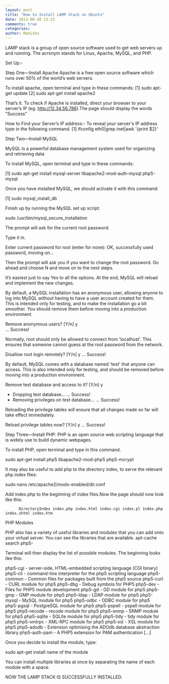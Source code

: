 ```yaml
---
layout: post
title: "How to Install LAMP Stack on Ubuntu"
date: 2013-06-20 13:23
comments: true
categories: 
author: Manisha
---
```

LAMP stack is a group of open source software used to get web servers up and running. 
The acronym stands for Linux, Apache, MySQL, and PHP.

Set Up:-


Step One—Install Apache
Apache is a free open source software which runs over 50% of the world’s web servers.

To install apache, open terminal and type in these commands:
[1]
    sudo apt-get update
[2]
    sudo apt-get install apache2

That’s it. To check if Apache is installed, direct your browser to your server’s IP (eg. http://12.34.56.786).The page should display the words "Success"

How to Find your Server’s IP address:-
To reveal your server's IP address type in the following command.
[1] 
    ifconfig eth0|grep inet|awk '{print $2}'



Step Two—Install MySQL

MySQL is a powerful database management system used for organizing and retrieving data 

To install MySQL, open terminal and type in these commands:

[1]
    sudo apt-get install mysql-server libapache2-mod-auth-mysql php5-mysql

Once you have installed MySQL, we should activate it with this command: 

[1]
   sudo mysql_install_db

Finish up by running the MySQL set up script:

sudo /usr/bin/mysql_secure_installation

The prompt will ask for the current root password.


Type it in.

Enter current password for root (enter for none): 
OK, successfully used password, moving on...


Then the prompt will ask you if you want to change the root password. Go ahead and choose N and move on to the next steps.

It’s easiest just to say Yes to all the options. At the end, MySQL will reload and implement the new changes.

By default, a MySQL installation has an anonymous user, allowing anyone
to log into MySQL without having to have a user account created for
them.  This is intended only for testing, and to make the installation
go a bit smoother.  You should remove them before moving into a
production environment.

Remove anonymous users? [Y/n] y                                            
 ... Success!

Normally, root should only be allowed to connect from 'localhost'.  This
ensures that someone cannot guess at the root password from the network.

Disallow root login remotely? [Y/n] y
... Success!

By default, MySQL comes with a database named 'test' that anyone can
access.  This is also intended only for testing, and should be removed
before moving into a production environment.

Remove test database and access to it? [Y/n] y
 - Dropping test database...
 ... Success!
 - Removing privileges on test database...
 ... Success!

Reloading the privilege tables will ensure that all changes made so far
will take effect immediately.

Reload privilege tables now? [Y/n] y
 ... Success!




Step Three—Install PHP:
PHP is an open source web scripting language that is widely use to build dynamic webpages.
 
To install PHP, open terminal and type in this command.

sudo apt-get install php5 libapache2-mod-php5 php5-mcrypt

It may also be useful to add php to the directory index, to serve the relevant php index files:

sudo nano /etc/apache2/mods-enabled/dir.conf

Add index.php to the beginning of index files.Now the page should now look like this:

<IfModule mod_dir.c>

          DirectoryIndex index.php index.html index.cgi index.pl index.php index.xhtml index.htm

</IfModule>

PHP Modules

PHP also has a variety of useful libraries and modules that you can add onto your virtual server. You can see the libraries that are available. 
apt-cache search php5-


Terminal will then display the list of possible modules. The beginning looks like this:

php5-cgi - server-side, HTML-embedded scripting language (CGI binary)
php5-cli - command-line interpreter for the php5 scripting language
php5-common - Common files for packages built from the php5 source
php5-curl - CURL module for php5
php5-dbg - Debug symbols for PHP5
php5-dev - Files for PHP5 module development
php5-gd - GD module for php5
php5-gmp - GMP module for php5
php5-ldap - LDAP module for php5
php5-mysql - MySQL module for php5
php5-odbc - ODBC module for php5
php5-pgsql - PostgreSQL module for php5
php5-pspell - pspell module for php5
php5-recode - recode module for php5
php5-snmp - SNMP module for php5
php5-sqlite - SQLite module for php5
php5-tidy - tidy module for php5
php5-xmlrpc - XML-RPC module for php5
php5-xsl - XSL module for php5
php5-adodb - Extension optimising the ADOdb database abstraction library
php5-auth-pam - A PHP5 extension for PAM authentication
[...]

Once you decide to install the module, type:

sudo apt-get install name of the module


You can install multiple libraries at once by separating the name of each module with a space.

NOW THE LAMP STACK IS SUCCESSFULLY INSTALLED.



